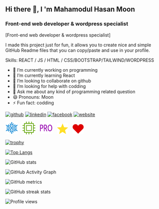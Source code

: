 ## Hi there 👋, I 'm Mahamodul Hasan Moon
### Front-end web developer & wordpress specialist
[Front-end web developer & wordpress specialist]
<!-- (https://scontent.fdac68-1.fna.fbcdn.net/v/t39.30808-6/253711697_124334950009632_2832817249872915643_n.jpg?_nc_cat=102&ccb=1-5&_nc_sid=e3f864&_nc_eui2=AeH58XfJEVi5CeRfmtPnaZuEMGput4MtJmIwam63gy0mYiLdvjqikrcKwn84xxgteudinnNafFejPiFniGkBGnRS&_nc_ohc=xsKJmpfMnv4AX84wjAt&_nc_zt=23&_nc_ht=scontent.fdac68-1.fna&oh=00_AT-DwxPC4VHP99AyDAcO7lfM0Tf8BUvxJ6oUnQnWppx-DA&oe=61F00AB9) -->


I made this project just for fun, it allows you to create nice and simple GitHub Readme files that you can copy/paste and use in your profile.

Skills:  REACT / JS / HTML / CSS/BOOTSTRAP/TAILWIND/WORDPRESS

- 🔭 I’m currently working on programming 
- 🌱 I’m currently learning React 
- 👯 I’m looking to collaborate on github 
- 🤔 I’m looking for help with codding 
- 💬 Ask me about any kind of programming related question  
- 😄 Pronouns: Moon 
- ⚡ Fun fact: codding 


[<img src='https://cdn.jsdelivr.net/npm/simple-icons@3.0.1/icons/github.svg' alt='github' height='40'>](https://github.com/coddermoon)  [<img src='https://cdn.jsdelivr.net/npm/simple-icons@3.0.1/icons/linkedin.svg' alt='linkedin' height='40'>](https://www.linkedin.com/in/coddermoon/)  [<img src='https://cdn.jsdelivr.net/npm/simple-icons@3.0.1/icons/facebook.svg' alt='facebook' height='40'>](https://www.facebook.com/coddermoon)  [<img src='https://cdn.jsdelivr.net/npm/simple-icons@3.0.1/icons/icloud.svg' alt='website' height='40'>](developermoon.xyz)  

<a href='https://archiveprogram.github.com/'><img src='https://raw.githubusercontent.com/acervenky/animated-github-badges/master/assets/acbadge.gif' width='40' height='40'></a> <a href='https://docs.github.com/en/developers'><img src='https://raw.githubusercontent.com/acervenky/animated-github-badges/master/assets/devbadge.gif' width='40' height='40'></a> <a href='https://github.com/pricing'><img src='https://raw.githubusercontent.com/acervenky/animated-github-badges/master/assets/pro.gif' width='40' height='40'></a> <a href='https://stars.github.com/'><img src='https://raw.githubusercontent.com/acervenky/animated-github-badges/master/assets/starbadge.gif' width='35' height='35'></a> <a href='https://docs.github.com/en/github/supporting-the-open-source-community-with-github-sponsors'><img src='https://raw.githubusercontent.com/acervenky/animated-github-badges/master/assets/sponsorbadge.gif' width='35' height='35'></a> 

[![trophy](https://github-profile-trophy.vercel.app/?username=coddermoon)](https://github.com/ryo-ma/github-profile-trophy)

[![Top Langs](https://github-readme-stats.vercel.app/api/top-langs/?username=coddermoon)](https://github.com/anuraghazra/github-readme-stats)

![GitHub stats](https://github-readme-stats.vercel.app/api?username=coddermoon&show_icons=true)  

![GitHub Activity Graph](https://activity-graph.herokuapp.com/graph?username=coddermoon)  

![GitHub metrics](https://metrics.lecoq.io/coddermoon)  

![GitHub streak stats](https://github-readme-streak-stats.herokuapp.com/?user=coddermoon)  

![Profile views](https://gpvc.arturio.dev/coddermoon)  
